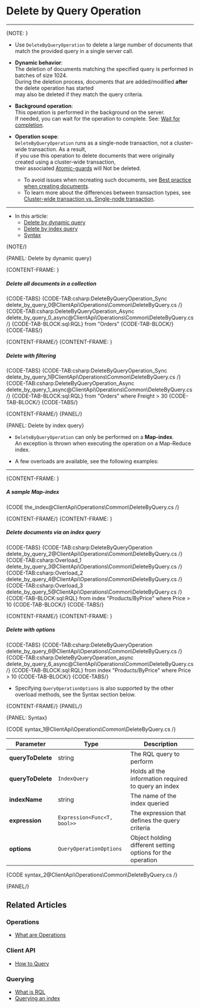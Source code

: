 ﻿# Delete by Query Operation
---

{NOTE: }

* Use `DeleteByQueryOperation` to delete a large number of documents that match the provided query in a single server call.

* **Dynamic behavior**:   
  The deletion of documents matching the specified query is performed in batches of size 1024.  
  During the deletion process, documents that are added/modified **after** the delete operation has started  
  may also be deleted if they match the query criteria.

* **Background operation**:  
  This operation is performed in the background on the server.  
  If needed, you can wait for the operation to complete. See: [Wait for completion](../../../client-api/operations/what-are-operations#wait-for-completion).

* **Operation scope**:  
  `DeleteByQueryOperation` runs as a single-node transaction, not a cluster-wide transaction. As a result,  
  if you use this operation to delete documents that were originally created using a cluster-wide transaction,  
  their associated [Atomic-guards](../../../client-api/session/cluster-transaction/atomic-guards) will Not be deleted.

  * To avoid issues when recreating such documents, see [Best practice when creating documents](../../../todo..).
  * To learn more about the differences between transaction types,
    see [Cluster-wide transaction vs. Single-node transaction](../../../client-api/session/cluster-transaction/overview#cluster-wide-transaction-vs.-single-node-transaction).

---

* In this article:  
   * [Delete by dynamic query](../../../client-api/operations/common/delete-by-query#delete-by-dynamic-query)
   * [Delete by index query](../../../client-api/operations/common/delete-by-query#delete-by-index-query)
   * [Syntax](../../../client-api/operations/common/delete-by-query#syntax)

{NOTE/}

{PANEL: Delete by dynamic query}

{CONTENT-FRAME: }

##### Delete all documents in a collection

{CODE-TABS}
{CODE-TAB:csharp:DeleteByQueryOperation_Sync delete_by_query_0@ClientApi\Operations\Common\DeleteByQuery.cs /}
{CODE-TAB:csharp:DeleteByQueryOperation_Async delete_by_query_0_async@ClientApi\Operations\Common\DeleteByQuery.cs /}
{CODE-TAB-BLOCK:sql:RQL}
from "Orders"
{CODE-TAB-BLOCK/}
{CODE-TABS/}

{CONTENT-FRAME/}
{CONTENT-FRAME: }

##### Delete with filtering  

{CODE-TABS}
{CODE-TAB:csharp:DeleteByQueryOperation_Sync delete_by_query_1@ClientApi\Operations\Common\DeleteByQuery.cs /}
{CODE-TAB:csharp:DeleteByQueryOperation_Async delete_by_query_1_async@ClientApi\Operations\Common\DeleteByQuery.cs /}
{CODE-TAB-BLOCK:sql:RQL}
from "Orders" where Freight > 30
{CODE-TAB-BLOCK/}
{CODE-TABS/}

{CONTENT-FRAME/}
{PANEL/}

{PANEL: Delete by index query}

* `DeleteByQueryOperation` can only be performed on a **Map-index**.  
  An exception is thrown when executing the operation on a Map-Reduce index.  

* A few overloads are available, see the following examples:

---

{CONTENT-FRAME: }

##### A sample Map-index

{CODE the_index@ClientApi\Operations\Common\DeleteByQuery.cs /}

{CONTENT-FRAME/}
{CONTENT-FRAME: }

##### Delete documents via an index query

{CODE-TABS}
{CODE-TAB:csharp:DeleteByQueryOperation delete_by_query_2@ClientApi\Operations\Common\DeleteByQuery.cs /}
{CODE-TAB:csharp:Overload_1 delete_by_query_3@ClientApi\Operations\Common\DeleteByQuery.cs /}
{CODE-TAB:csharp:Overload_2 delete_by_query_4@ClientApi\Operations\Common\DeleteByQuery.cs /}
{CODE-TAB:csharp:Overload_3 delete_by_query_5@ClientApi\Operations\Common\DeleteByQuery.cs /}
{CODE-TAB-BLOCK:sql:RQL}
from index "Products/ByPrice" where Price > 10
{CODE-TAB-BLOCK/}
{CODE-TABS/}

{CONTENT-FRAME/}
{CONTENT-FRAME: }

##### Delete with options

{CODE-TABS}
{CODE-TAB:csharp:DeleteByQueryOperation delete_by_query_6@ClientApi\Operations\Common\DeleteByQuery.cs /}
{CODE-TAB:csharp:DeleteByQueryOperation_async delete_by_query_6_async@ClientApi\Operations\Common\DeleteByQuery.cs /}
{CODE-TAB-BLOCK:sql:RQL}
from index "Products/ByPrice" where Price > 10
{CODE-TAB-BLOCK/}
{CODE-TABS/}

* Specifying `QueryOperationOptions` is also supported by the other overload methods, see the Syntax section below.

{CONTENT-FRAME/}
{PANEL/}

{PANEL: Syntax}

{CODE syntax_1@ClientApi\Operations\Common\DeleteByQuery.cs /}

| Parameter         | Type                        | Description                                                |
|-------------------|-----------------------------|------------------------------------------------------------|
| **queryToDelete** | string                      | The RQL query to perform                                   |
| **queryToDelete** | `IndexQuery`                | Holds all the information required to query an index       |
| **indexName**     | string                      | The name of the index queried                              |
| **expression**    | `Expression<Func<T, bool>>` | The expression that defines the query criteria             |
| **options**       | `QueryOperationOptions`     | Object holding different setting options for the operation |

{CODE syntax_2@ClientApi\Operations\Common\DeleteByQuery.cs /}

{PANEL/}

## Related Articles

### Operations

- [What are Operations](../../../client-api/operations/what-are-operations)

### Client API

- [How to Query](../../../client-api/session/querying/how-to-query)

### Querying

- [What is RQL](../../../client-api/session/querying/what-is-rql)
- [Querying an index](../../../indexes/querying/query-index)
